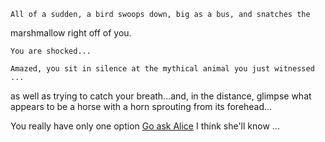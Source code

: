 	All of a sudden, a bird swoops down, big as a bus, and snatches the 
marshmallow right off of you.

    You are shocked...

	Amazed, you sit in silence at the mythical animal you just witnessed ...
as well as trying to catch your breath...and, in the distance, glimpse
what appears to be a horse with a horn sprouting from its forehead...

You really have only one option
[Go ask Alice](../ask-to-alice/ask-to-alice.md)
I think she'll know ...
